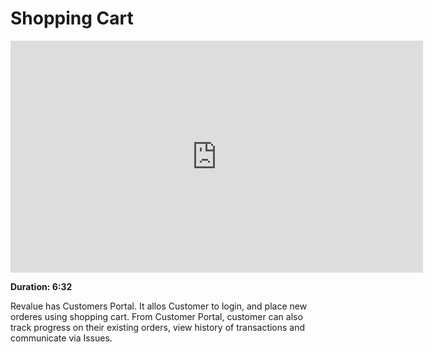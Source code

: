# Shopping Cart

<iframe width="660" height="371" src="https://www.youtube.com/embed/" frameborder="0" allowfullscreen></iframe>

**Duration: 6:32**

Revalue has Customers Portal. It allos Customer to login, and place new orderes using shopping cart. From Customer Portal, customer can also track progress on their existing orders, view history of transactions and communicate via Issues.